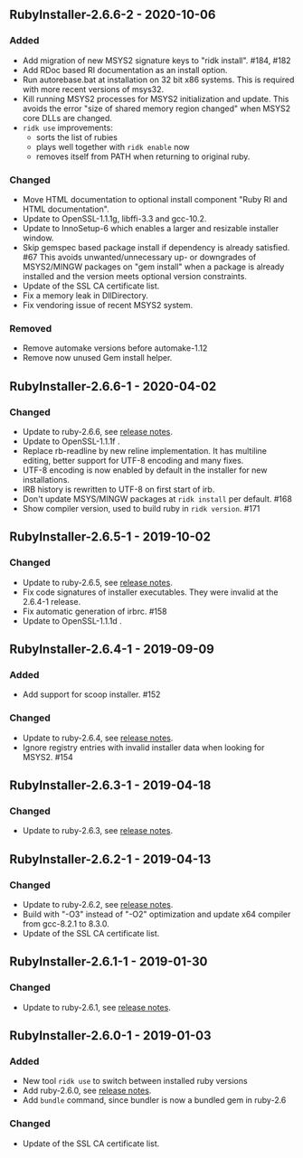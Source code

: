 ## RubyInstaller-2.6.6-2 - 2020-10-06

### Added
- Add migration of new MSYS2 signature keys to "ridk install". #184, #182
- Add RDoc based RI documentation as an install option.
- Run autorebase.bat at installation on 32 bit x86 systems.
  This is required with more recent versions of msys32.
- Kill running MSYS2 processes for MSYS2 initialization and update.
  This avoids the error "size of shared memory region changed" when MSYS2 core DLLs are changed.
- `ridk use` improvements:
    - sorts the list of rubies
    - plays well together with `ridk enable` now
    - removes itself from PATH when returning to original ruby.

### Changed
- Move HTML documentation to optional install component "Ruby RI and HTML documentation".
- Update to OpenSSL-1.1.1g, libffi-3.3 and gcc-10.2.
- Update to InnoSetup-6 which enables a larger and resizable installer window.
- Skip gemspec based package install if dependency is already satisfied. #67
  This avoids unwanted/unnecessary up- or downgrades of MSYS2/MINGW packages on "gem install" when a package is already installed and the version meets optional version constraints.
- Update of the SSL CA certificate list.
- Fix a memory leak in DllDirectory.
- Fix vendoring issue of recent MSYS2 system.

### Removed
- Remove automake versions before automake-1.12
- Remove now unused Gem install helper.


## RubyInstaller-2.6.6-1 - 2020-04-02

### Changed
- Update to ruby-2.6.6, see [release notes](https://www.ruby-lang.org/en/news/2020/03/31/ruby-2-6-6-released/).
- Update to OpenSSL-1.1.1f .
- Replace rb-readline by new reline implementation.
  It has multiline editing, better support for UTF-8 encoding and many fixes.
- UTF-8 encoding is now enabled by default in the installer for new installations.
- IRB history is rewritten to UTF-8 on first start of irb.
- Don't update MSYS/MINGW packages at `ridk install` per default. #168
- Show compiler version, used to build ruby in `ridk version`. #171


## RubyInstaller-2.6.5-1 - 2019-10-02

### Changed
- Update to ruby-2.6.5, see [release notes](https://www.ruby-lang.org/en/news/2019/10/01/ruby-2-6-5-released/).
- Fix code signatures of installer executables. They were invalid at the 2.6.4-1 release.
- Fix automatic generation of irbrc. #158
- Update to OpenSSL-1.1.1d .


## RubyInstaller-2.6.4-1 - 2019-09-09

### Added
- Add support for scoop installer. #152

### Changed
- Update to ruby-2.6.4, see [release notes](https://www.ruby-lang.org/en/news/2019/08/28/ruby-2-6-4-released/).
- Ignore registry entries with invalid installer data when looking for MSYS2. #154


## RubyInstaller-2.6.3-1 - 2019-04-18

### Changed
- Update to ruby-2.6.3, see [release notes](https://www.ruby-lang.org/en/news/2019/04/17/ruby-2-6-3-released/).


## RubyInstaller-2.6.2-1 - 2019-04-13

### Changed
- Update to ruby-2.6.2, see [release notes](https://www.ruby-lang.org/en/news/2019/03/13/ruby-2-6-2-released/).
- Build with "-O3" instead of "-O2" optimization and update x64 compiler from gcc-8.2.1 to 8.3.0.
- Update of the SSL CA certificate list.


## RubyInstaller-2.6.1-1 - 2019-01-30

### Changed
- Update to ruby-2.6.1, see [release notes](https://www.ruby-lang.org/en/news/2019/01/30/ruby-2-6-1-released/).


## RubyInstaller-2.6.0-1 - 2019-01-03

### Added
- New tool `ridk use` to switch between installed ruby versions
- Add ruby-2.6.0, see [release notes](https://www.ruby-lang.org/en/news/2018/12/25/ruby-2-6-0-released/).
- Add `bundle` command, since bundler is now a bundled gem in ruby-2.6


### Changed
- Update of the SSL CA certificate list.

